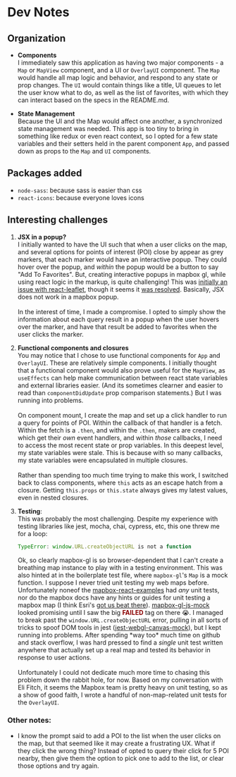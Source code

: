 # Dev Notes

## Organization

- **Components** <br>
  I immediately saw this application as having two major components - a `Map` or `MapView` component, and a UI or `OverlayUI` component. The `Map` would handle all map logic and behavior, and respond to any state or prop changes. The `UI` would contain things like a title, UI queues to let the user know what to do, as well as the list of favorites, with which they can interact based on the specs in the README.md.

- **State Management** <br>
  Because the UI and the Map would affect one another, a synchronized state management was needed. This app is too tiny to bring in something like redux or even react context, so I opted for a few state variables and their setters held in the parent component `App`, and passed down as props to the `Map` and `UI` components.

## Packages added

- `node-sass`: because sass is easier than css
- `react-icons`: because everyone loves icons

## Interesting challenges

1.  **JSX in a popup?**<br>
    I initially wanted to have the UI such that when a user clicks on the map, and several options for points of interest (POI) close by appear as grey markers, that each marker would have an interactive popup. They could hover over the popup, and _within_ the popup would be a button to say "Add To Favorites". But, creating interactive popups in mapbox gl, while using react logic in the markup, is quite challenging! This was [initially an issue with react-leaflet](https://github.com/PaulLeCam/react-leaflet/issues/11), though it seems it [was resolved](https://stackoverflow.com/questions/42894803/rendering-react-components-inside-popup-of-react-leaflet-draw-drawn-layer-on-rea). Basically, JSX does not work in a mapbox popup.<br><br> In the interest of time, I made a compromise. I opted to simply show the information about each query result in a popup when the user hovers over the marker, and have that result be added to favorites when the user clicks the marker.

2.  **Functional components and closures**<br>
    You may notice that I chose to use functional components for `App` and `OverlayUI`. These are relatively simple components. I initially thought that a functional component would also prove useful for the `MapView`, as `useEffects` can help make communication between react state variables and external libraries easier. (And its sometimes clearner and easier to read than `componentDidUpdate` prop comparison statements.) But I was running into problems. <br><br>On component mount, I create the map and set up a click handler to run a query for points of POI. Within the callback of that handler is a fetch. Within the fetch is a `.then`, and within the `.then`, makers are created, which get their _own_ event handlers, and within _those_ callbacks, I need to access the most recent state or prop variables. In this deepest level, my state variables were stale. This is because with so many callbacks, my state variables were encapsulated in multiple closures.<br><br> Rather than spending too much time trying to make this work, I switched back to class components, where `this` acts as an escape hatch from a closure.  Getting `this.props` or `this.state` always gives my latest values, even in nested closures.

3.  **Testing**:<br>
    This was probably the most challenging. Despite my experience with testing libraries like jest, mocha, chai, cypress, etc, this one threw me for a loop:
    ```javascript
    TypeError: window.URL.createObjectURL is not a function
    ```
    Ok, so clearly mapbox-gl is so browser-dependent that I can't create a breathing map instance to play with in a testing environment. This was also hinted at in the boilerplate test file, where `mapbox-gl`'s `Map` is a mock function. I suppose I never tried unit testing my web maps before. Unfortunately noneof the [mapbox-react-examples](https://github.com/mapbox/mapbox-react-examples) had _any_ unit tests, nor do the mapbox docs have any hints or guides for unit testing a mapbox map (I think Esri's [got us beat there](https://www.google.com/search?q=arcgis+js+api+unit+testing&oq=arcgis+js+api+unit+testing&aqs=chrome..69i57j0i22i30.3313j0j7&sourceid=chrome&ie=UTF-8)). [mapbox-gl-js-mock](https://github.com/mapbox/mapbox-gl-js-mock) looked promising until I saw the big <span style="color: darkred; font-weight: bold">FAILED</span> tag on there 😭.  I managed to break past the `window.URL.createObjectURL` error, pulling in all sorts of tricks to spoof DOM tools in jest ([jest-webgl-canvas-mock](https://www.npmjs.com/package/jest-webgl-canvas-mock)), but I kept running into problems. After spending \*way too\* much time on github and stack overflow, I was hard pressed to find a _single_ unit test written anywhere that actually set up a real map and tested its behavior in response to user actions.<br><br>
    Unfortunately I could not dedicate much more time to chasing this problem down the rabbit hole, for now. Based on my conversation with Eli Fitch, it seems the Mapbox team is pretty heavy on unit testing, so as a show of good faith, I wrote a handful of non-map-related unit tests for the `OverlayUI`.

### Other notes:

- I know the prompt said to add a POI to the list when the user clicks on the map, but that seemed like it may create a frustrating UX. What if they click the wrong thing? Instead of opted to query their click for 5 POI nearby, then give them the option to pick one to add to the list, or clear those options and try again.
